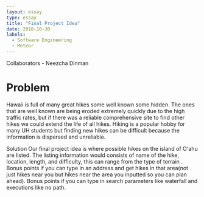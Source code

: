 ```yaml
---
layout: essay
type: essay
title: "Final Project Idea"
date: 2018-10-30
labels:
  - Software Engineering
  - Meteor
---
```


Collaborators - Neezcha Dinman

<h1>
Problem
</h1>
Hawaii is full of many great hikes some well known some hidden. The ones that are well known are being eroded extremely quickly due to the high traffic rates, but if there was a reliable comprehensive site to find other hikes we could extend the life of all hikes. Hiking is a popular hobby for many UH students but finding new hikes can be difficult because the information is dispersed and unreliable.

Solution
Our final project idea is where possible hikes on the island of O'ahu are listed. The listing information would consists of  name of the hike, location, length, and difficulty, this can range from the type of terrain  . Bonus points if you can type in an address and get hikes in that area(not just hikes near you but hikes near the area you inputted so you can plan ahead). Bonus points if you can type in search parameters like waterfall and executions like no path.
